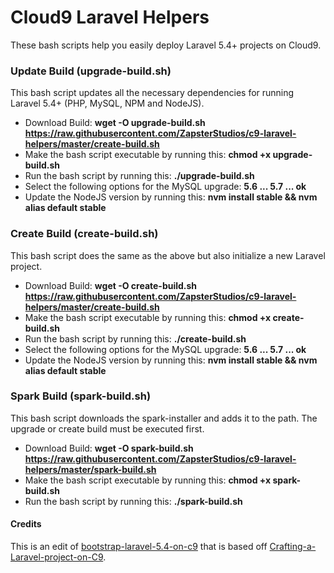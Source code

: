 # Cloud9 Laravel Helpers
These bash scripts help you easily deploy Laravel 5.4+ projects on Cloud9.

### Update Build (upgrade-build.sh)
This bash script updates all the necessary dependencies for running Laravel 5.4+ (PHP, MySQL, NPM and NodeJS).
- Download Build: **wget -O upgrade-build.sh https://raw.githubusercontent.com/ZapsterStudios/c9-laravel-helpers/master/create-build.sh**
- Make the bash script executable by running this: **chmod +x upgrade-build.sh**
- Run the bash script by running this: **./upgrade-build.sh**
- Select the following options for the MySQL upgrade: **5.6 ... 5.7 ... ok**
- Update the NodeJS version by running this: **nvm install stable && nvm alias default stable**

### Create Build (create-build.sh)
This bash script does the same as the above but also initialize a new Laravel project.
- Download Build: **wget -O create-build.sh https://raw.githubusercontent.com/ZapsterStudios/c9-laravel-helpers/master/create-build.sh**
- Make the bash script executable by running this: **chmod +x create-build.sh**
- Run the bash script by running this: **./create-build.sh**
- Select the following options for the MySQL upgrade: **5.6 ... 5.7 ... ok**
- Update the NodeJS version by running this: **nvm install stable && nvm alias default stable**

### Spark Build (spark-build.sh)
This bash script downloads the spark-installer and adds it to the path. The upgrade or create build must be executed first.
- Download Build: **wget -O spark-build.sh https://raw.githubusercontent.com/ZapsterStudios/c9-laravel-helpers/master/spark-build.sh**
- Make the bash script executable by running this: **chmod +x spark-build.sh**
- Run the bash script by running this: **./spark-build.sh**

#### Credits
This is an edit of [bootstrap-laravel-5.4-on-c9](https://github.com/nanichang/bootstrap-laravel-5.4-on-c9) that is based off [Crafting-a-Laravel-project-on-C9](https://github.com/Ohssie/Crafting-a-Laravel-project-on-C9).
